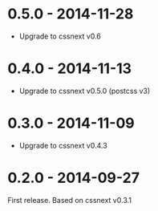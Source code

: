 # 0.5.0 - 2014-11-28

- Upgrade to cssnext v0.6

# 0.4.0 - 2014-11-13

- Upgrade to cssnext v0.5.0 (postcss v3)

# 0.3.0 - 2014-11-09

- Upgrade to cssnext v0.4.3

# 0.2.0 - 2014-09-27

First release. Based on cssnext v0.3.1
